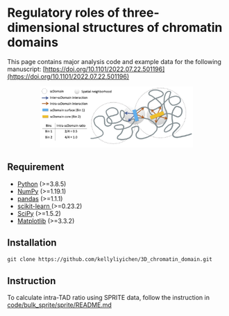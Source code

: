 # Regulatory roles of three-dimensional structures of chromatin domains
This page contains major analysis code and example data for the following manuscript:
[https://doi.org/10.1101/2022.07.22.501196](https://doi.org/10.1101/2022.07.22.501196)

<p align="center" width="100%">
    <img src=img/TAD.jpg width=70% height=70%>
</p>


## Requirement
- [Python](https://www.python.org) (>=3.8.5)
- [NumPy](https://numpy.org) (>=1.19.1)
- [pandas](https://pandas.pydata.org/) (>=1.1.1)
- [scikit-learn ](https://scikit-learn.org/stable/) (>=0.23.2)
- [SciPy](https://scipy.org/) (>=1.5.2)
- [Matplotlib](https://matplotlib.org/) (>=3.3.2)


## Installation
```
git clone https://github.com/kellyliyichen/3D_chromatin_domain.git
```


## Instruction
To calculate intra-TAD ratio using SPRITE data, follow the instruction in [code/bulk_sprite/sprite/README.md](code/bulk_sprite/sprite/README.md)